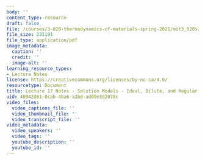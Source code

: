 ```yaml
---
body: ''
content_type: resource
draft: false
file: /courses/3-020-thermodynamics-of-materials-spring-2021/mit3_020s21_l17.pdf
file_size: 231191
file_type: application/pdf
image_metadata:
  caption: ''
  credit: ''
  image-alt: ''
learning_resource_types:
- Lecture Notes
license: https://creativecommons.org/licenses/by-nc-sa/4.0/
resourcetype: Document
title: Lecture 17 Notes - Solution Models - Ideal, Dilute, and Regular
uid: 40942d61-0cab-4ba6-a2bd-ad09e3d2078c
video_files:
  video_captions_file: ''
  video_thumbnail_file: ''
  video_transcript_file: ''
video_metadata:
  video_speakers: ''
  video_tags: ''
  youtube_description: ''
  youtube_id: ''
---
```

